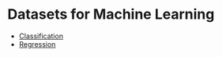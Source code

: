 # Datasets for Machine Learning


- [Classification](./classification.md)
- [Regression](./regression.md)